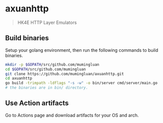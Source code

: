 # axuanhttp
> HK4E HTTP Layer Emulators

## Build binaries

Setup your golang environment, then run the following commands to build binaries.

```bash
mkdir -p $GOPATH/src/github.com/mumingluan
cd $GOPATH/src/github.com/mumingluan
git clone https://github.com/mumingluan/axuanhttp.git
cd axuanhttp
go build -trimpath -ldflags "-s -w" -o bin/server cmd/server/main.go
# the binaries are in bin/ directory.
```

## Use Action artifacts

Go to Actions page and download artifacts for your OS and arch.
